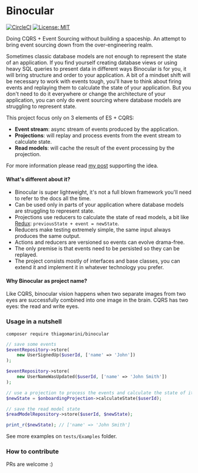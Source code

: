 # Binocular

[![CircleCI](https://circleci.com/gh/thiagomarini/binocular.svg?style=svg)](https://circleci.com/gh/thiagomarini/binocular) [![License: MIT](https://img.shields.io/badge/License-MIT-yellow.svg)](https://opensource.org/licenses/MIT)

Doing CQRS + Event Sourcing without building a spaceship. An attempt to bring event sourcing down from the over-engineering realm. 

Sometimes classic database models are not enough to represent the state of an application. If you find yourself creating database views or 
using heavy SQL queries to present data in different ways Binocular is for you, it will bring structure and order to your application.
A bit of a mindset shift will be necessary to work with events tough, you'll have to think about firing events and replaying them to calculate the state
of your application. But you don't need to do it everywhere or change the architecture of your application, you can only do event sourcing where database models are struggling to represent state.

This project focus only on 3 elements of ES + CQRS:

* **Event stream**: async stream of events produced by the application.
* **Projections**: will replay and process events from the event stream to calculate state.
* **Read models**: will cache the result of the event processing by the projection.

For more information please read [my post](https://medium.com/@marinithiago/doing-event-sourcing-without-building-a-spaceship-6dc3e7eac000) supporting the idea.

#### What's different about it?

* Binocular is super lightweight, it's not a full blown framework you'll need to refer to the docs all the time.
* Can be used only in parts of your application where database models are struggling to represent state.
* Projections use reducers to calculate the state of read models, a bit like [Redux](https://redux.js.org/basics/reducers): `previousState + event = newState`.
* Reducers make testing extremely simple, the same input always produces the same output.
* Actions and reducers are versioned so events can evolve drama-free.
* The only premise is that events need to be persisted so they can be replayed. 
* The project consists mostly of interfaces and base classes, you can extend it and implement it in whatever technology you prefer.


#### Why Binocular as project name?
Like CQRS, binocular vision happens when two separate images from two eyes are successfully combined into one image in the brain. CQRS has two eyes: the read and write eyes.

### Usage in a nutshell

```
composer require thiagomarini/binocular
```

```php
// save some events
$eventRepository->store(
    new UserSignedUp($userId, ['name' => 'John'])
);

$eventRepository->store(
    new UserNameWasUpdated($userId, ['name' => 'John Smith'])
);

// use a projection to process the events and calculate the state of its read model
$newState = $onboardingProjection->calculateState($userId);

// save the read model state
$readModelRepository->store($userId, $newState);

print_r($newState); // ['name' => 'John Smith']
```

See more examples on `tests/Examples` folder.

### How to contribute

PRs are welcome :)
